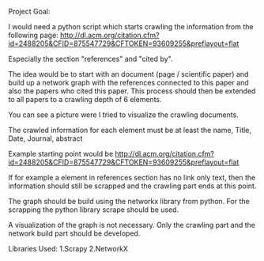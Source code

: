 Project Goal:

I would need a python script which starts crawling the information from the following page:
http://dl.acm.org/citation.cfm?id=2488205&CFID=875547729&CFTOKEN=93609255&preflayout=flat

Especially the section "references" and "cited by".

The idea would be to start with an document (page / scientific paper) and build up a network graph with the references connected to this paper and also the papers who cited this paper. This process should then be extended to all papers to a crawling depth of 6 elements.

You can see a picture were I tried to visualize the crawling documents.

The crawled information for each element must be at least the name, Title, Date, Journal, abstract

Example starting point would be
http://dl.acm.org/citation.cfm?id=2488205&CFID=875547729&CFTOKEN=93609255&preflayout=flat

If for example a element in references section has no link only text, then the information should still be scrapped and the crawling part ends at this point.

The graph should be build using the networkx library from python.
For the scrapping the python library scrape should be used.

A visualization of the graph is not necessary. Only the crawling part and the network build part should be developed.


Libraries Used:
1.Scrapy
2.NetworkX
